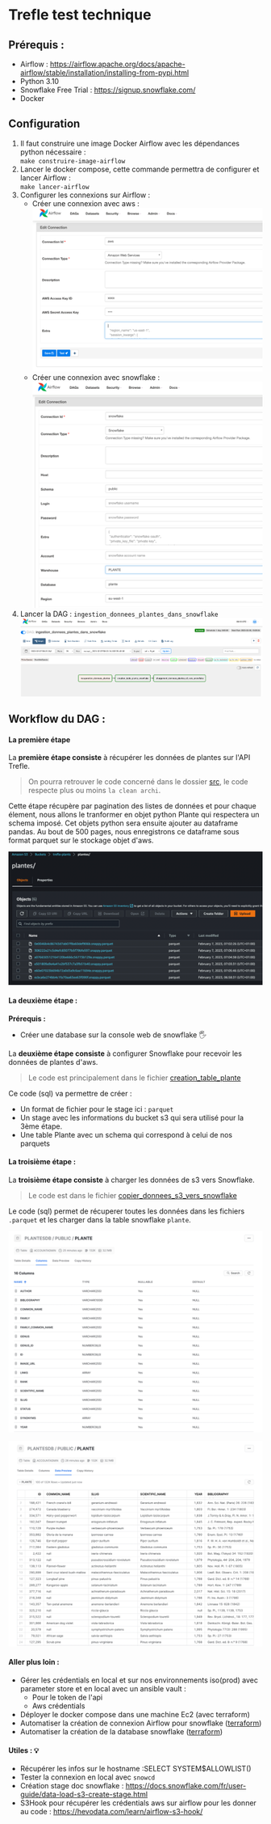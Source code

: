 # Trefle test technique


## Prérequis :

+ Airflow : https://airflow.apache.org/docs/apache-airflow/stable/installation/installing-from-pypi.html
+ Python 3.10
+ Snowflake Free Trial : https://signup.snowflake.com/ 
+ Docker

## Configuration

1. Il faut construire une image Docker Airflow avec les dépendances python nécessaire :   
`make construire-image-airflow`
2. Lancer le docker compose, cette commande permettra de configurer et lancer Airflow :  
`make lancer-airflow`
3. Configurer les connexions sur Airflow : 
    + Créer une connexion avec aws :   
   ![img.png](static/img.png)
    + Créer une connexion avec snowflake :   
   ![img_1.png](static/img_1.png)
4. Lancer la DAG : `ingestion_donnees_plantes_dans_snowflake`  
   ![img_2.png](static/img_2.png)

## Workflow du DAG :

#### La première étape 

La **première étape consiste** à récupérer les données de plantes sur l'API Trefle.  
> On pourra retrouver le code concerné dans le dossier [src](./src), le code respecte plus ou moins `la clean archi`.

Cette étape récupère par pagination des listes de données et pour chaque élement, 
nous allons le tranformer en objet python Plante qui respectera un schema imposé. Cet objets python sera ensuite ajouter
au dataframe pandas. Au bout de 500 pages, nous enregistrons ce dataframe sous format 
parquet sur le stockage objet d'aws.   

![Stockage sur AWS](static/img_3.png)

#### La deuxième étape :

**Prérequis :**
+ Créer une database sur la console web de snowflake 🖐

La **deuxième étape consiste** à configurer Snowflake pour recevoir les données de plantes d'aws.
> Le code est principalement dans le fichier [creation_table_plante](dags/scripts-sql/creation_table_plante.sql)  

Ce code (sql) va permettre de créer : 
+ Un format de fichier pour le stage ici : `parquet`
+ Un stage avec les informations du bucket s3 qui sera utilisé pour la 3ème étape.
+ Une table Plante avec un schema qui correspond à celui de nos parquets

#### La troisième étape :

La **troisième étape consiste** à charger les données de s3 vers Snowflake. 
> Le code est dans le fichier [copier_donnees_s3_vers_snowflake](dags/scripts-sql/copier_donnees_s3_vers_snowflake.sql)

Le code (sql) permet de récuperer toutes les données dans les fichiers `.parquet` et les charger dans la table snowflake
`plante`.

![img.png](static/snowflake_cols.png)

![img_1.png](static/snowflake_data_preview.png)
#### Aller plus loin : 

+ Gérer les crédentials en local et sur nos environnements iso(prod) avec parameter store et en local avec un ansible vault : 
  + Pour le token de l'api 
  + Aws crédentials
+ Déployer le docker compose dans une machine Ec2 (avec terraform)
+ Automatiser la création de connexion Airflow pour snowflake ([terraform](https://registry.terraform.io/providers/DrFaust92/airflow/latest/docs/resources/airflow_connection))
+ Automatiser la création de la database snowflake ([terraform](https://registry.terraform.io/providers/Snowflake-Labs/snowflake/latest/docs/resources/database))

#### Utiles : 💡

+ Récupérer les infos sur le hostname :SELECT SYSTEM$ALLOWLIST()
+ Tester la connexion en local avec `snowcd`
+ Création stage doc snowflake : https://docs.snowflake.com/fr/user-guide/data-load-s3-create-stage.html
+ S3Hook pour récupérer les crédentials aws sur airflow pour les donner au code : https://hevodata.com/learn/airflow-s3-hook/